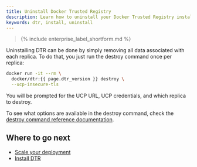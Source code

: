 ```yaml
---
title: Uninstall Docker Trusted Registry
description: Learn how to uninstall your Docker Trusted Registry installation.
keywords: dtr, install, uninstall
---
```


>{% include enterprise_label_shortform.md %}

Uninstalling DTR can be done by simply removing all data associated with each
replica. To do that, you just run the destroy command once per replica:

```bash
docker run -it --rm \
  docker/dtr:{{ page.dtr_version }} destroy \
  --ucp-insecure-tls
```

You will be prompted for the UCP URL, UCP credentials, and which replica to
destroy.

To see what options are available in the destroy command, check the
[destroy command reference documentation](/reference/dtr/2.6/cli/destroy.md).

## Where to go next

- [Scale your deployment](../configure/set-up-high-availability.md)
- [Install DTR](index.md)
